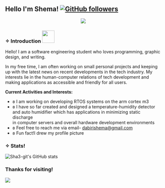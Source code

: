 ## Hello I'm Shema! [![GitHub followers](https://img.shields.io/github/followers/Sha3-git.svg?style=social&label=Follow)](https://github.com/Sha?tab=followers)
<div align="center">
<img max-width="800" src="https://s9.gifyu.com/images/SFsSz.gif"/>
</div>


### ✧ Introduction <img height="40" src="https://i.pinimg.com/originals/4a/bc/26/4abc267a19d353131cd52fbec712fe8a.gif"/>
Hello! I am a software engineering student who loves programming, graphic design, and writing.

In my free time, I am often working on small personal projects and keeping up with the latest news on recent developments in the tech industry. My interests lie in the human-computer relations of tech development and making applications as accessible and friendly for all users.

**Current Activities and Interests:**
* ʚ I am working on developing RTOS systems on the arm cortex m3
* ʚ I have so far created and designed a temperature-humidity detector <br>
   and auto humidifier which has applications in minimizing static discharge <br>
   in computer servers and overall hardware development environments
* ʚ Feel free to reach me via email- dabirishema@gmail.com
* ʚ Fun fact!I drew my profile picture 

### ✧ Stats!

![Sha3-git's  GitHub stats](https://github-readme-stats.vercel.app/api?username=Sha3-git&show_icons=true&theme=moltack&title_color=3A1B0F&bg_color=F1F1F1&text_color=3A1B0F)

### Thanks for visiting!
[![](https://visitcount.itsvg.in/api?id=Sha3-git&label=Profile%20Views&color=0&icon=5&pretty=true)](https://visitcount.itsvg.in)


<!--
![visitors](https://visitor-badge.glitch.me/badge?page_id=page.id)
**Sha3-git/Sha3-git** is a ✨ _special_ ✨ repository because its `README.md` (this file) appears on your GitHub profile.

Here are some ideas to get you started:

- 🔭 I’m currently working on ...
- 🌱 I’m currently learning ...
- 👯 I’m looking to collaborate on ...
- 🤔 I’m looking for help with ...
- 💬 Ask me about ...
- 📫 How to reach me: ...
- 😄 Pronouns: ...
- ⚡ Fun fact: ...
-->
